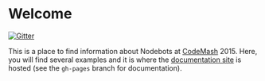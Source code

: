 # Welcome

[![Gitter](https://badges.gitter.im/Join%20Chat.svg)](https://gitter.im/BrianGenisio/codemash-nodebots-docs?utm_source=badge&utm_medium=badge&utm_campaign=pr-badge&utm_content=badge)

This is a place to find information about Nodebots at [CodeMash](http://codemash.org) 2015.  Here, you will find several examples and it is where the [documentation site](http://nodebots.codemash.org) is hosted (see the `gh-pages` branch for documentation).
